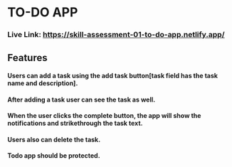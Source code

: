
# TO-DO APP

### Live Link: https://skill-assessment-01-to-do-app.netlify.app/

## Features

#### Users can add a task using the add task button[task field has the task name and description].
#### After adding a task user can see the task as well.
#### When the user clicks the complete button, the app will show the notifications and strikethrough the task text.
#### Users also can delete the task.
#### Todo app should be protected.
